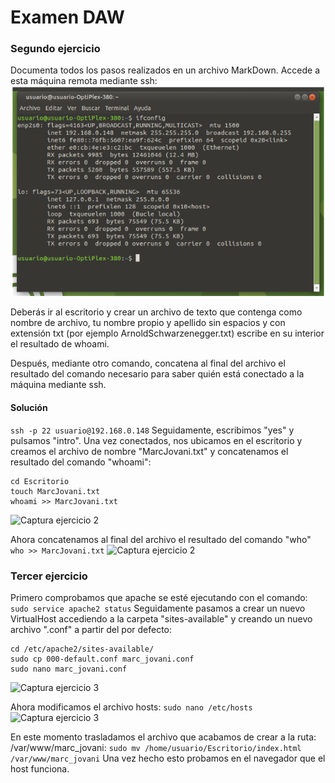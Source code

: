 # Examen DAW
### Segundo ejercicio
Documenta todos los pasos realizados en un archivo MarkDown. Accede a esta máquina remota mediante ssh:
![Captura ejercicio 2](captura0.png)

Deberás ir al escritorio y crear un archivo de texto que contenga como nombre de archivo, tu nombre propio y apellido sin espacios y con extensión txt (por ejemplo ArnoldSchwarzenegger.txt) escribe en su interior el resultado de whoami.

Después, mediante otro comando, concatena al final del archivo el resultado del comando necesario para saber quién está conectado a la máquina mediante ssh.
#### Solución
```ssh -p 22 usuario@192.168.0.148```
Seguidamente, escribimos "yes" y pulsamos "intro".
Una vez conectados, nos ubicamos en el escritorio y creamos el archivo de nombre "MarcJovani.txt" y concatenamos el resultado del comando "whoami":
```
cd Escritorio
touch MarcJovani.txt
whoami >> MarcJovani.txt
```
![Captura ejercicio 2](captura1.png)

Ahora concatenamos al final del archivo el resultado del comando "who"
```who >> MarcJovani.txt```
![Captura ejercicio 2](caprura2.png)

### Tercer ejercicio
Primero comprobamos que apache se esté ejecutando con el comando:
```sudo service apache2 status```
Seguidamente pasamos a crear un nuevo VirtualHost accediendo a la carpeta "sites-available" y creando un nuevo archivo ".conf" a partir del por defecto:
```
cd /etc/apache2/sites-available/
sudo cp 000-default.conf marc_jovani.conf
sudo nano marc_jovani.conf
```
![Captura ejercicio 3](captura3.png)

Ahora modificamos el archivo hosts:
```sudo nano /etc/hosts```
![Captura ejercicio 3](captura4.png)

En este momento trasladamos el archivo que acabamos de crear a la ruta: /var/www/marc_jovani:
```sudo mv /home/usuario/Escritorio/index.html /var/www/marc_jovani```
Una vez hecho esto probamos en el navegador que el host funciona.
